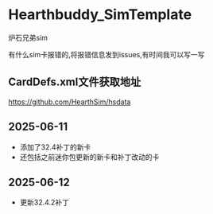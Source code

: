  # Hearthbuddy_SimTemplate

 炉石兄弟sim

 有什么sim卡报错的,将报错信息发到issues,有时间我可以写一写

 ## CardDefs.xml文件获取地址
 
 https://github.com/HearthSim/hsdata


 ## 2025-06-11
 - 添加了32.4补丁的新卡
 - 还包括之前迷你包更新的新卡和补丁改动的卡

## 2025-06-12
- 更新32.4.2补丁
